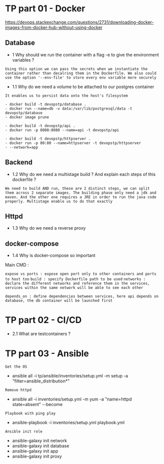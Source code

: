 # TP part 01 - Docker

https://devops.stackexchange.com/questions/2731/downloading-docker-images-from-docker-hub-without-using-docker

## Database

- 1 Why should we run the container with a flag -e to give the environment variables ?

`Using this option we can pass the secrets when we instantiate the container rather than decalring them in the Dockerfile. We also could use the option '--env-file' to store every env variable more securely`


- 1.1 Why do we need a volume to be attached to our postgres container

`It enables us to persist data onto the host's filesystem`


```
- docker build -t devopstp/database .
- docker run --name=db -v data:/var/lib/postgresql/data -t devopstp/database
- docker image prune

- docker build -t devopstp/api .
- docker run -p 8080:8080 --name=api -t devopstp/api

- docker build -t devopstp/httpserver .
- docker run -p 80:80 --name=httpserver -t devopstp/httpserver
- --network=app
```

## Backend

- 1.2 Why do we need a multistage build ? And explain each steps of
this dockerfile ?

`We need to build AND run, these are 2 distinct steps, we can split them across 2 separate images. The building phase only need a jdk and maven. And the other one requires a JRE in order to run the java code properly. Multistage enable us to do that exactly`

## Httpd

- 1.3 Why do we need a reverse proxy


## docker-compose

- 1.4 Why is docker-compose so important


Main CMD :

`expose vs ports : expose open port only to other containers and ports to host too`
`build : specify Dockerfile path to be used`
`networks : declare the different networks and reference them in the services, services within the same network will be able to see each other`

`depends_on : define dependencies between services, here api depends on database, the db container will be launched first`


# TP part 02 - CI/CD

- 2.1 What are testcontainers ?


# TP part 03 - Ansible 



`Get the OS`
* ansible all -i tp/ansible/inventories/setup.yml -m setup -a "filter=ansible_distribution*"

`Remove httpd`
* ansible all -i inventories/setup.yml -m yum -a "name=httpd state=absent" --become

`Playbook with ping play`
* ansible-playbook -i inventories/setup.yml playbook.yml

`Ansible init role`
- ansible-galaxy init network
- ansible-galaxy init database
- ansible-galaxy init app
- ansible-galaxy init proxy